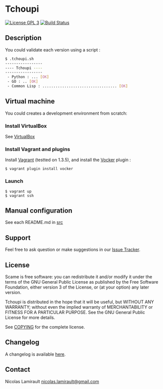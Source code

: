 # Tchoupi

[![License GPL 3][badge-license]][COPYING]
[![Build Status](http://img.shields.io/travis/nlamirault/tchoupi.svg)](https://travis-ci.org/nlamirault/tchoupi)

## Description

You could validate each version using a script :

```bash
$ .tchoupi.sh
-----------------
---- Tchoupi ----
-----------------
 - Python : ... [OK]
 - GO : .. [OK]
 - Common Lisp : .................................. [OK]
```

## Virtual machine

You could creates a development environment from scratch:

### Install VirtualBox

See [VirtualBox](https://www.virtualbox.org/wiki/Downloads)

### Install Vagrant and plugins

Install [Vagrant](https://www.vagrantup.com) (testted on 1.3.5), and install
the [Vocker](https://github.com/fgrehm/vocker) plugin :

	$ vagrant plugin install vocker

### Launch

	$ vagrant up
	$ vagrant ssh


## Manual configuration

See each README.md in [src](src)


## Support

Feel free to ask question or make suggestions in our [Issue Tracker][].


## License

Scame is free software: you can redistribute it and/or modify it under the
terms of the GNU General Public License as published by the Free Software
Foundation, either version 3 of the License, or (at your option) any later
version.

Tchoupi is distributed in the hope that it will be useful, but WITHOUT ANY
WARRANTY; without even the implied warranty of MERCHANTABILITY or FITNESS FOR A
PARTICULAR PURPOSE.  See the GNU General Public License for more details.

See [COPYING][] for the complete license.


## Changelog

A changelog is available [here](ChangeLog.md).


## Contact

Nicolas Lamirault <nicolas.lamirault@gmail.com>

[Tchoupi]: https://github.com/nlamirault/tchoupi
[Docker]: https://www.docker.io
[COPYING]: https://github.com/nlamirault/tchoupi/blob/master/COPYING
[badge-license]: https://img.shields.io/badge/license-GPL_3-green.svg?style=flat
[Issue tracker]: https://github.com/nlamirault/tchoupi/issues
